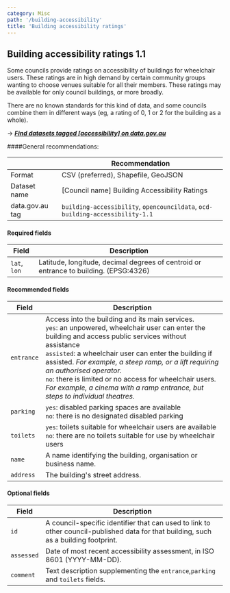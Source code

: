 ```yaml
---
category: Misc
path: '/building-accessibility'
title: 'Building accessibility ratings'
---
```

## Building accessibility ratings 1.1

Some councils provide ratings on accessibility of buildings for wheelchair users. These ratings are in high demand by certain community groups wanting to choose venues suitable for all their members. These ratings may be available for only council buildings, or more broadly.

There are no known standards for this kind of data, and some councils combine them in different ways (eg, a rating of 0, 1 or 2 for the building as a whole).

&rarr; <i>**[Find datasets tagged \[accessibility\] on data.gov.au](http://data.gov.au/dataset?sort=extras_harvest_portal+asc%2C+score+desc&q=&tags=accessibility)**</i>

####General recommendations:

&nbsp;| Recommendation
------|------------
Format| CSV (preferred), Shapefile, GeoJSON
Dataset name| [Council name] Building Accessibility Ratings
data.gov.au tag| `building-accessibility`, `opencouncildata`, `ocd-building-accessibility-1.1`

#### Required fields

Field | Description
------|------------
`lat`, `lon`| Latitude, longitude, decimal degrees of centroid or entrance to building. (EPSG:4326)

#### Recommended fields
Field | Description
------|------------
`entrance`| Access into the building and its main services.<br/> `yes`: an unpowered, wheelchair user can enter the building and access public services without assistance<br/>`assisted`: a wheelchair user can enter the building if assisted. _For example, a steep ramp, or a lift requiring an authorised operator._<br/>`no`: there is limited or no access for wheelchair users. _For example, a cinema with a ramp entrance, but steps to individual theatres._
`parking`| `yes`: disabled parking spaces are available<br/> `no`: there is no designated disabled parking
`toilets`| `yes`: toilets suitable for wheelchair users are available<br/>`no`: there are no toilets suitable for use by wheelchair users
`name`| A name identifying the building, organisation or business name.
`address`| The building's street address.

#### Optional fields
Field | Description
------|------------
`id`| A council-specific identifier that can used to link to other council-published data for that building, such as a building footprint.
`assessed`| Date of most recent accessibility assessment, in ISO 8601 (YYYY-MM-DD).
`comment`| Text description supplementing the `entrance`,`parking` and `toilets` fields.

